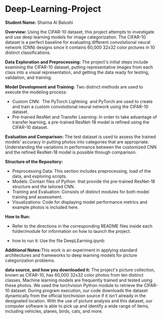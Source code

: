 # Deep-Learning-Project
<b>Student Name:</b> Shaima Al Balushi

<b>Overview:</b> Using the CIFAR-10 dataset, this project attempts to investigate and use deep learning models for image categorization. The CIFAR-10 dataset is a perfect baseline for evaluating different convolutional neural network (CNN) designs since it contains 60,000 32x32 color pictures in 10 distinct classifications.

<b>Data Exploration and Preprocessing:</b> The project's initial steps include examining the CIFAR-10 dataset, putting representative images from each class into a visual representation, and getting the data ready for testing, validation, and training.

<b>Model Development and Training:</b> Two distinct methods are used to execute the modeling process:
<ul><li>Custom CNN:  The PyTorch Lightning  and PyTorch are used to create and train a custom convolutional neural network using the CIFAR-10 dataset.</li>
<li>Pre-trained ResNet and Transfer Learning: In order to take advantage of transfer learning, a pre-trained ResNet-18 model is refined using the CIFAR-10 dataset.</li></ul>

<b>Evaluation and Comparison:</b> The test dataset is used to assess the trained models' accuracy in putting photos into categories that are appropriate. Understanding the variations in performance between the customized CNN and the refined ResNet-18 model is possible through comparison.

<b>Structure of the Repository:</b>  <ul>
<li>Preprocessing Data: This section includes preprocessing, load of the data, and exploring scripts.</li>
<li>Models: Contain files of Python  that provide the pre-trained ResNet-18 structure and the tailored CNN.</li>
<li>Training and Evaluation: Consists of distinct modules for both model training and assessment.</li>
<li>Visualizations: Code for displaying model performance metrics and example photos is included here.</li></ul>

<b>How to Run:<ul><li></b>Refer to the directions in the corresponding README files inside each folder/module for information on how to launch the project.

</li>
<li>how to run it: Use the file DeepLEarning.ipynb</li>
</ul>

<b>Additional Notes:</b>This work is an experiment in applying standard architectures and frameworks to deep learning models for picture categorization problems.

<b>data source, and how you downloaded it:</b> The project's picture collection, known as CIFAR-10, has 60,000 32x32 color photos from ten distinct classes. Machine learning models are frequently trained and tested using these photos. We used the torchvision Python module to retrieve the CIFAR-10 dataset. During program execution, our code downloads the dataset dynamically from the official torchvision source if it isn't already in the designated location. With the use of picture analysis and this dataset, our computer software is able to pick up and identify a wide range of items, including vehicles, planes, birds, cats, and more.

